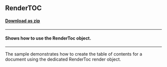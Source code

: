 ## RenderTOC
#### [Download as zip](https://grapecity.github.io/DownGit/#/home?url=https://github.com/GrapeCity/ComponentOne-WinForms-Samples/tree/master/Core\PrintDocument\CS\RenderTOC)
____
#### Shows how to use the RenderToc object.
____
The sample demonstrates how to create the table of contents for a document using the dedicated RenderToc render object.

